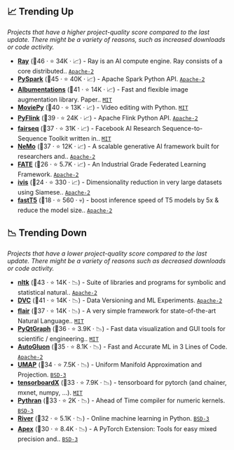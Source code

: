 ## 📈 Trending Up

_Projects that have a higher project-quality score compared to the last update. There might be a variety of reasons, such as increased downloads or code activity._

- <b><a href="https://github.com/ray-project/ray">Ray</a></b> (🥇46 ·  ⭐ 34K · 📈) - Ray is an AI compute engine. Ray consists of a core distributed.. <code><a href="http://bit.ly/3nYMfla">Apache-2</a></code>
- <b><a href="https://github.com/apache/spark">PySpark</a></b> (🥇45 ·  ⭐ 40K · 📈) - Apache Spark Python API. <code><a href="http://bit.ly/3nYMfla">Apache-2</a></code> <code><img src="https://git.io/JLy1N" style="display:inline;" width="13" height="13"></code>
- <b><a href="https://github.com/albumentations-team/albumentations">Albumentations</a></b> (🥇41 ·  ⭐ 14K · 📈) - Fast and flexible image augmentation library. Paper.. <code><a href="http://bit.ly/34MBwT8">MIT</a></code> <code><img src="https://git.io/JLy1Q" style="display:inline;" width="13" height="13"></code>
- <b><a href="https://github.com/Zulko/moviepy">MoviePy</a></b> (🥇40 ·  ⭐ 13K · 📈) - Video editing with Python. <code><a href="http://bit.ly/34MBwT8">MIT</a></code>
- <b><a href="https://github.com/apache/flink">PyFlink</a></b> (🥈39 ·  ⭐ 24K · 📈) - Apache Flink Python API. <code><a href="http://bit.ly/3nYMfla">Apache-2</a></code>
- <b><a href="https://github.com/facebookresearch/fairseq">fairseq</a></b> (🥇37 ·  ⭐ 31K · 📈) - Facebook AI Research Sequence-to-Sequence Toolkit written in.. <code><a href="http://bit.ly/34MBwT8">MIT</a></code> <code><img src="https://git.io/JLy1Q" style="display:inline;" width="13" height="13"></code>
- <b><a href="https://github.com/NVIDIA/NeMo">NeMo</a></b> (🥇37 ·  ⭐ 12K · 📈) - A scalable generative AI framework built for researchers and.. <code><a href="http://bit.ly/3nYMfla">Apache-2</a></code> <code><img src="https://git.io/JLy1Q" style="display:inline;" width="13" height="13"></code>
- <b><a href="https://github.com/FederatedAI/FATE">FATE</a></b> (🥈26 ·  ⭐ 5.7K · 📈) - An Industrial Grade Federated Learning Framework. <code><a href="http://bit.ly/3nYMfla">Apache-2</a></code>
- <b><a href="https://github.com/beringresearch/ivis">ivis</a></b> (🥉24 ·  ⭐ 330 · 📈) - Dimensionality reduction in very large datasets using Siamese.. <code><a href="http://bit.ly/3nYMfla">Apache-2</a></code> <code><img src="https://git.io/JLy1A" style="display:inline;" width="13" height="13"></code>
- <b><a href="https://github.com/Ki6an/fastT5">fastT5</a></b> (🥉18 ·  ⭐ 560 · 💀) - boost inference speed of T5 models by 5x & reduce the model size.. <code><a href="http://bit.ly/3nYMfla">Apache-2</a></code>

## 📉 Trending Down

_Projects that have a lower project-quality score compared to the last update. There might be a variety of reasons such as decreased downloads or code activity._

- <b><a href="https://github.com/nltk/nltk">nltk</a></b> (🥇43 ·  ⭐ 14K · 📉) - Suite of libraries and programs for symbolic and statistical natural.. <code><a href="http://bit.ly/3nYMfla">Apache-2</a></code>
- <b><a href="https://github.com/iterative/dvc">DVC</a></b> (🥇41 ·  ⭐ 14K · 📉) - Data Versioning and ML Experiments. <code><a href="http://bit.ly/3nYMfla">Apache-2</a></code>
- <b><a href="https://github.com/flairNLP/flair">flair</a></b> (🥇37 ·  ⭐ 14K · 📉) - A very simple framework for state-of-the-art Natural Language.. <code><a href="http://bit.ly/34MBwT8">MIT</a></code> <code><img src="https://git.io/JLy1Q" style="display:inline;" width="13" height="13"></code>
- <b><a href="https://github.com/pyqtgraph/pyqtgraph">PyQtGraph</a></b> (🥈36 ·  ⭐ 3.9K · 📉) - Fast data visualization and GUI tools for scientific / engineering.. <code><a href="http://bit.ly/34MBwT8">MIT</a></code>
- <b><a href="https://github.com/autogluon/autogluon">AutoGluon</a></b> (🥇35 ·  ⭐ 8.1K · 📉) - Fast and Accurate ML in 3 Lines of Code. <code><a href="http://bit.ly/3nYMfla">Apache-2</a></code> <code><img src="https://git.io/JLy1Q" style="display:inline;" width="13" height="13"></code> <code><img src="https://git.io/JLy1F" style="display:inline;" width="13" height="13"></code>
- <b><a href="https://github.com/lmcinnes/umap">UMAP</a></b> (🥈34 ·  ⭐ 7.5K · 📉) - Uniform Manifold Approximation and Projection. <code><a href="http://bit.ly/3aKzpTv">BSD-3</a></code>
- <b><a href="https://github.com/lanpa/tensorboardX">tensorboardX</a></b> (🥈33 ·  ⭐ 7.9K · 📉) - tensorboard for pytorch (and chainer, mxnet, numpy, ...). <code><a href="http://bit.ly/34MBwT8">MIT</a></code>
- <b><a href="https://github.com/serge-sans-paille/pythran">Pythran</a></b> (🥈33 ·  ⭐ 2K · 📉) - Ahead of Time compiler for numeric kernels. <code><a href="http://bit.ly/3aKzpTv">BSD-3</a></code>
- <b><a href="https://github.com/online-ml/river">River</a></b> (🥈32 ·  ⭐ 5.1K · 📉) - Online machine learning in Python. <code><a href="http://bit.ly/3aKzpTv">BSD-3</a></code>
- <b><a href="https://github.com/NVIDIA/apex">Apex</a></b> (🥈30 ·  ⭐ 8.4K · 📉) - A PyTorch Extension: Tools for easy mixed precision and.. <code><a href="http://bit.ly/3aKzpTv">BSD-3</a></code> <code><img src="https://git.io/JLy1Q" style="display:inline;" width="13" height="13"></code>

